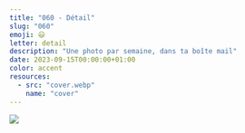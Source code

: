 ```yaml
---
title: "060 - Détail"
slug: "060"
emoji: 😃
letter: detail
description: "Une photo par semaine, dans ta boîte mail"
date: 2023-09-15T00:00:00+01:00
color: accent
resources:
  - src: "cover.webp"
    name: "cover"
---
```

![](cover)
